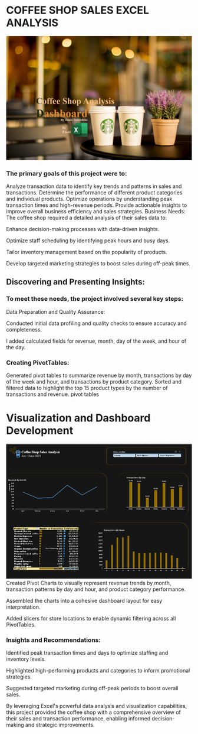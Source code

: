 # COFFEE SHOP SALES EXCEL ANALYSIS
![img](headed_bg.png)
### The primary goals of this project were to:
Analyze transaction data to identify key trends and patterns in sales and transactions.
Determine the performance of different product categories and individual products.
Optimize operations by understanding peak transaction times and high-revenue periods.
Provide actionable insights to improve overall business efficiency and sales strategies.
Business Needs:
The coffee shop required a detailed analysis of their sales data to:

Enhance decision-making processes with data-driven insights.

Optimize staff scheduling by identifying peak hours and busy days.

Tailor inventory management based on the popularity of products.

Develop targeted marketing strategies to boost sales during off-peak times.

## Discovering and Presenting Insights:
### To meet these needs, the project involved several key steps:

Data Preparation and Quality Assurance:

Conducted initial data profiling and quality checks to ensure accuracy and completeness.

I added calculated fields for revenue, month, day of the week, and hour of the day.

### Creating PivotTables:

Generated pivot tables to summarize revenue by month, transactions by day of the week and hour, and transactions by product category.
Sorted and filtered data to highlight the top 15 product types by the number of transactions and revenue.
pivot tables

# Visualization and Dashboard Development
![alt text](cover_bg_coffee_analysis_1.png) 
Created Pivot Charts to visually represent revenue trends by month, transaction patterns by day and hour, and product category performance.

Assembled the charts into a cohesive dashboard layout for easy interpretation.

Added slicers for store locations to enable dynamic filtering across all PivotTables.

### Insights and Recommendations:

Identified peak transaction times and days to optimize staffing and inventory levels.

Highlighted high-performing products and categories to inform promotional strategies.

Suggested targeted marketing during off-peak periods to boost overall sales.

By leveraging Excel's powerful data analysis and visualization capabilities, this project provided the coffee shop with a comprehensive overview of their sales and transaction performance, enabling informed decision-making and strategic improvements.
